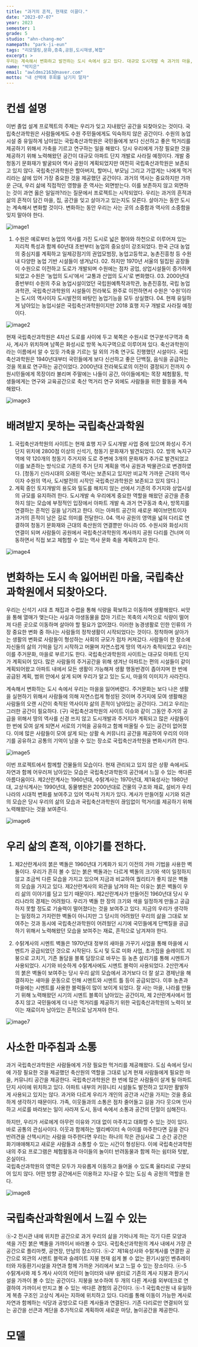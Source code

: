 ```yaml
---
title: "과거의 흔적, 현재로 이끌다."
date: "2023-07-07"
year: 2023
semester: 1
grade: 5 
studio: "ahn-chang-mo"
namepath: "park-ji-eun"
tags: "리모델링,문화,증축,공원,도시재생,복합"
excerpt: >
우리는 계속해서 변화하고 발전하는 도시 속에서 살고 있다. 대규모 도시개발 속 과거의 마을, 주거의 모습은 사라지고 있으며 이를 국립축산과학원에서 되찾아오려한다.
name: "박지은"
email: "awldms2163@naver.com"
motto: "내 선택에 후회를 남기지 말자"
---
```


# 컨셉 설명

이번 졸업 설계 프로젝트의 주제는 우리가 잊고 지내왔던 공간을 되찾아오는 것이다. 국립축산과학원은 사람들에게도 수원 주민들에게도 익숙하지 않은 공간이다. 수원의 농업시설 중 유일하게 남아있는 국립축산과학원은 국민들에게 보다 신선하고 좋은 먹거리를 제공하기 위해서 가축을 기르고 연구하는 일을 해왔다. 당시 우리에게 가장 필요한 것을 제공하기 위해 노력해왔던 공간이 대규모 아파트 단지 개발로 사라질 예정이다. 개발 중 청동기 문화재가 발굴되어 역사 공원이 계획되었지만 여전히 국립축산과학원은 보존되고 있지 않다.
국립축산과학원은 할아버지, 할머니, 부모님 그리고 가깝게는 나에게 먹거리라는 삶에 있어 가장 중요한 것을 제공했던 공간이다.
과거의 역사는 중요하지만 가까운 근대, 우리 삶에 직접적인 영향을 준 역사는 외면받는다. 이를 보존하지 않고 외면하는 것이 과연 옳은 일일까?라는 질문에서 프로젝트는 시작되었다. 우리는 과거의 흔적과 삶의 흔적이 담긴 마을, 집, 공간을 잊고 살아가고 있는지도 모른다. 살아가는 동안 도시는 계속해서 변화할 것이다. 변화하는 동안 우리는 사는 곳의 소중함과 역사의 소중함을 잊지 말아야 한다.

![image1](/posts-images/2023_1_5_ahn-chang-mo_park-ji-eun/image1.jpg)

1.  수원은 예로부터 농업의 역사를 가진 도시로 넓은 평야와 하천으로 이루어져 있는 지리적 특성과 함께 60년대 초반부터 농업의 중요성이 강조되었다. 한국 근대 농업의 중심지를 계획하고 일제강점기의 권업모범장, 농업고등학교, 농촌진흥청 등 수원 내 다양한 농업 기반 시설들이 생겨났다. 02. 하지만 1970년 서울의 밀집된 공장들이 수원으로 이전하고 도로가 개발되며 수원에는 점차 공업, 상업시설들이 증가하게 되었고 수원은 ‘농업의 도시’에서 ‘교통과 산업의 도시’로 변화했다. 03. 2000년대 중반부터 수원의 주요 농업시설이었던 국립원예특작과학관, 농촌진흥청, 국립 농업과학관, 국립축산과학원의 시설들이 전라북도 완주로 이전하면서 수원은 ‘수원’이라는 도시의 역사이자 도시발전의 바탕인 농업기능을 모두 상실했다. 04. 현재 유일하게 남아있는 농업시설은 국립축산과학원이지만 2018 효행 지구 개발로 사라질 예정이다.

![image2](/posts-images/2023_1_5_ahn-chang-mo_park-ji-eun/image2.jpg)

현재 국립축산과학원은 4차선 도로를 사이에 두고 북쪽은 수원시로 연구분석구역과 축사, 계사가 위치하며 남쪽은 화성시로 방목 녹지구역으로 이루어져 있다.
축산과학원이라는 이름에서 알 수 있듯 가축을 기르는 일 외의 가축 연구도 진행했던 시설이다. 국립축산과학원은 1940년대부터 국민들에게 보다 신선하고 좋은 단백질, 음식을 공급하는 것을 목표로 연구하는 공간이었다. 2000년대 전라북도로의 이전이 결정되기 전까지 수원시민들에게 목장이라 불리며 주말에는 나들이 공간, 아이들에게는 목장 체험활동, 학생들에게는 연구와 교육공간으로 축산 먹거리 연구 외에도 사람들을 위한 활동을 계속 해왔다.

![image3](/posts-images/2023_1_5_ahn-chang-mo_park-ji-eun/image3.jpg)

# 배려받지 못하는 국립축산과학원

1.  국립축산과학원의 사이트는 현재 효행 지구 도시개발 사업 중에 있으며 화성시 주거 단지 위치에 2800점 이상의 신석기, 청동기 문화재가 발견되었다. 02. 방목 녹지구역에 약 120개의 청동기 주거지와 도로 주변에 3개의 문화재가 추가로 발견되었고 이를 보존하는 방식으로 기존의 주거 단지 계획을 역사 공원과 박물관으로 변경하였다.
    [청동기 신라시대의 오래된 역사는 보존되고 있지만 비교적 가까운 근대의 역사이자 수원의 역사, 도시발전의 시작인 국립축산과학원은 보존되고 있지 않다.]
2.  계획 중인 토지개발의 용도와 밀도를 해치지 않는 선에서 기존의 주거지와 상업시설의 규모를 유지하려 한다. 도시개발 속 우리에게 중요한 역할을 해왔던 공간을 존중하지 않는 모습에 부정적인 입장에서 아파트 개발 속 과거 연구동과 축사, 방목지를 연결하는 흔적인 길을 남기려고 한다. 이는 아파트 공간의 새로운 페이브먼트이자 과거의 흔적이 남은 길로 의미를 전달한다. 04. 역사 공원의 영역을 넓혀 다리로 연결하여 청동기 문화재와 근대의 축산원의 연결뿐만 아니라 05. 수원시와 화성시의 연결이 되며 사람들이 공원에서 국립축산과학원의 계사까지 공원 다리를 건너며 이동하면서 직접 보고 체험할 수 있는 역사 문화 축을 계획하고자 한다.

![image4](/posts-images/2023_1_5_ahn-chang-mo_park-ji-eun/image4.jpg)

# 변화하는 도시 속 잃어버린 마을, 국립축산과학원에서 되찾아오다.

우리는 신석기 시대 초 채집과 수렵을 통해 식량을 확보하고 이동하며 생활해왔다. 씨앗을 통해 열매가 맺는다는 사실과 야생동물을 잡아 기르는 목축의 시작으로 식량이 떨어져 다른 곳으로 이동하며 살아야 할 필요가 없어졌다. 이러한 농경생활로 인한 인류의 가장 중요한 변화 중 하나는 사람들의 정착생활이 시작되었다는 것이다. 정착하며 살아가는 생활의 변화로 사람들이 형성하는 사회의 규모가 점차 커져갔다. 사람들이 한 장소에 자신들의 삶의 기억을 담기 시작하고 머물며 자연스럽게 땅의 역사가 축적되었고 우리는 이를 주거문화, 마을로 부르기도 한다.
국립축산과학원의 사이트는 대규모 아파트 단지가 계획되어 있다. 많은 사람들의 주거공간을 위해 생겨난 아파트는 편의 시설들이 같이 계획되어왔고 아파트 내에서 모든 생활이 가능해져 생활 행동반경이 좁아지며 한 번에 공급된 계획, 범위 안에서 살게 되며 우리가 알고 있는 도시, 마을의 이미지가 사라진다.

계속해서 변화하는 도시 속에서 우리는 마을을 잃어버렸다. 주거문화는 보다 나은 생활을 실현하기 위해서 사람들에 의해 자연스럽게 형성된 것이며 주거지에 모여 생활해온 사람들의 오랜 시간이 축적된 역사이자 삶의 흔적이 남아있는 공간이다. 그리고 우리는 그러한 공간이 필요하다. (구) 국립축산과학원의 사이트 이슈와 같이 그동안 주거의 공급을 위해서 땅의 역사를 신경 쓰지 않고 도시개발과 주거지가 계획되고 많은 사람들이 한 번에 모여 살게 되면서 서로의 기억을 공유하고 함께 떠올릴 수 있는 공간이 없어졌다. 이에 많은 사람들이 모여 살게 되는 상활 속 커뮤니티 공간을 제공하여 우리의 이야기를 공유하고 공통의 기억이 남을 수 있는 장소로 국립축산과학원을 변화시키려 한다.

![image5](/posts-images/2023_1_5_ahn-chang-mo_park-ji-eun/image5.jpg)

이번 프로젝트에서 함께할 건물들의 모습이다. 현재 관리되고 있지 않은 상황 속에서도 자연과 함께 어우러져 남아있는 모습은 국립축산과학원의 공간에서 느낄 수 있는 색다른 아름다움이다. 제2산란계사는 1960년대, 수탉계사는 1970년대, 제1육성사는 1980년대, 고상식계사는 1990년대, 동물병원은 2000년대로 건물의 구조와 재료, 설비가 우리나라의 시대적 변화를 보여주고 있어 역사적 가치가 있다. 계사가 만들어질 시기와 외관의 모습은 당시 우리의 삶의 모습과 국립축산과학원이 끊임없이 먹거리를 제공하기 위해 노력해왔다는 것을 보여준다.

![image6](/posts-images/2023_1_5_ahn-chang-mo_park-ji-eun/image6.jpg)

# 우리 삶의 흔적, 이야기를 전하다.

1.  제2산란계사의 붉은 벽돌은 1960년대 기계화가 되기 이전의 가마 기법을 사용한 벽돌이다. 우리가 흔히 볼 수 있는 붉은 벽돌과는 다르게 벽돌의 크기와 색이 일정하지 않고 조금씩 다른 모습을 가지고 있으며 지금과 비교하여 퀄리티가 좋지 않은 벽돌의 모습을 가지고 있다.
    제2산란계사의 외관을 남겨야 하는 이유는 붉은 벽돌이 우리 삶의 이야기를 담고 있기 때문이다. 제2산란계사가 만들어진 1960년대 당시 우리나라의 경제는 어려웠다. 우리가 벽돌 한 장의 크기와 색을 일정하게 만들고 공급하지 못할 정도로 기술력이 떨어졌다는 것을 보여주고 있다. 지금의 우리가 생각하는 일정하고 가지런한 벽돌이 아니지만 그 당시의 어려웠던 우리의 삶을 그대로 보여주는 것과 동시에 국립축산과학원이 어려웠던 시기에 국민들에게 단백질을 공급하기 위해서 노력해왔던 모습을 보여주는 재료, 흔적으로 남겨져야 한다.

2.  수탉계사의 시멘트 벽돌은 1970년대 정부의 새마을 가꾸기 사업을 통해 마을에 시멘트가 공급되었던 것으로 시작된다. 도시 및 도로 미화 사업, 초가집을 슬레이트 지붕으로 고치기, 기존 돌담을 블록 담장으로 바꾸는 등 농촌 살리기를 통해 시멘트가 사용되었다. 시기와 비슷하게 수탉계사에도 시멘트 블럭이 사용되었다.
    2산란계사의 붉은 벽돌이 보여주는 당시 우리 삶의 모습에서 과거보다 더 잘 살고 경제난을 해결하자는 새마을 운동으로 인해 시멘트와 시멘트 틀 등이 공급되었다. 이후 농촌과 마을에는 시멘트를 사용한 블럭들이 많이 보이게 되었다. 잘 사는 마을, 나라를 만들기 위해 노력해왔던 시기의 시멘트 블록이 남아있는 공간이자, 제 2산란계사에서 멈추지 않고 국민들에게 더 나은 먹거리를 제공하기 위한 국립축산과학원의 노력이 보이는 재료이자 남아있는 흔적으로 남겨져야 한다.

![image7](/posts-images/2023_1_5_ahn-chang-mo_park-ji-eun/image7.jpg)

# 사소한 마주침과 소통

과거 국립축산과학원은 사람들에게 가장 필요한 먹거리를 제공해왔다. 도심 속에서 당시에 가장 필요한 것을 제공했던 축산원의 역할을 그대로 남겨 현재 사람들에게 필요한 마을, 커뮤니티 공간을 제공한다. 국립축산과학원은 한 번에 많은 사람들이 살게 될 아파트 단지 사이에 위치하고 있다. 아파트 내부의 커뮤니티 시설들도 발전하고 있지만 활발하게 사용되고 있지는 않다. 과거와 다르게 우리가 개인의 공간과 시간을 가지는 것을 중요하게 생각하기 때문이다. 가족, 이웃들과의 소통은 점차 줄어들고 길을 가다 웃으며 인사하고 서로를 바라보는 일이 사라져 도시, 동네 속에서 소통과 공간의 단절이 심해진다.

하지만, 우리가 서로에게 아무런 이유와 기대 없이 마주치고 대화할 수 있는 것이 있다. 바로 공통의 관심사이다. 이웃과 함께하는 엘리베이터 속 아이를 마주한다면 길을 걷다 반려견을 산책시키는 사람을 마주한다면 우리는 하나의 작은 관심사로 그 순간 공간은 화기애애해지고 새로운 사람들과 소통할 수 있는 시간이 형성된다. 이에 국립축산과학원 내의 주요 프로그램은 체험활동과 아이들의 놀이터 반려동물과 함께 하는 쉼터와 텃밭, 온실이다.  
국립축산과학원의 영역은 모두가 자유롭게 이동하고 들어올 수 있도록 울타리로 구분되어 있지 않다. 어떤 방향 공간에서든 이용하고 지나갈 수 있는 도심 속 공원의 역할을 한다.

![image8](/posts-images/2023_1_5_ahn-chang-mo_park-ji-eun/image8.jpg)

# 국립축산과학원에서 느낄 수 있는

ⓑ-2 전시관 내에 위치한 공간으로 과거 우리의 삶을 기억나게 하는 각기 다른 모양과 색을 가진 붉은 벽돌을 가까이서 바라볼 수 있다. 국립축산과학원의 계사 내에서 가장 큰 공간으로 플리마켓, 공연장, 만남의 장소이다.
ⓑ-2` 제1육성사와 수탉계사를 연결한 공간으로 외관의 시멘트 블럭과 슬레이트 지붕 현재 쉽게 볼 수 없는 환기시설인 벤츄레이터와 자동환기시설을 자연과 함께 가까운 거리에서 보고 느낄 수 있는 장소이다.
ⓐ-5 수탉계사와 제 5 계사 사이의 어린이 놀이터와 내부 쉼터로 기존의 계사 지붕과 환기시설을 가까이 볼 수 있는 공간이다. 지붕을 보수하여 두 개의 다른 계사를 외부데크로 연결하여 가까이서 만지고 볼 수 있는 색다른 경험의 공간이다.
ⓑ-1 국립축산원 내 유일하게 복층 구조인 고상식 계사는 지하에 위치하고 있다. 다리를 통해 이동이 가능한 계사로 자연과 함께하는 식당과 공방으로 다른 계사들과 연결된다. 기존 다리로만 연결되어 있는 공간을 선큰과 계단을 추가적으로 계획하여 새로운 마당, 놀이공간을 제공한다.

# 모델
